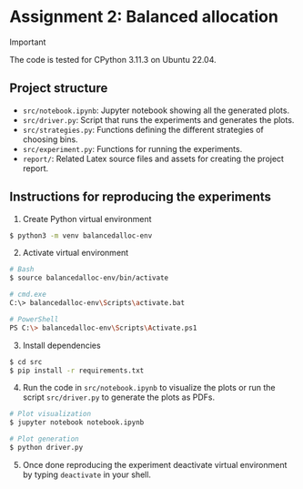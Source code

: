 # Assignment 2: Balanced allocation

> [!IMPORTANT]
> The code is tested for CPython 3.11.3 on Ubuntu 22.04.

## Project structure

- `src/notebook.ipynb`: Jupyter notebook showing all the generated plots.
- `src/driver.py`: Script that runs the experiments and generates the plots.
- `src/strategies.py`: Functions defining the different strategies of choosing
  bins.
- `src/experiment.py`: Functions for running the experiments.
- `report/`: Related Latex source files and assets for creating the project
  report.

## Instructions for reproducing the experiments

1. Create Python virtual environment

```sh
$ python3 -m venv balancedalloc-env
```

2. Activate virtual environment

```sh
# Bash
$ source balancedalloc-env/bin/activate

# cmd.exe 
C:\> balancedalloc-env\Scripts\activate.bat

# PowerShell
PS C:\> balancedalloc-env\Scripts\Activate.ps1
```

3. Install dependencies

```sh
$ cd src
$ pip install -r requirements.txt
```

4. Run the code in `src/notebook.ipynb` to visualize the plots or run the
  script `src/driver.py` to generate the plots as PDFs.

```sh
# Plot visualization
$ jupyter notebook notebook.ipynb

# Plot generation
$ python driver.py
```

5. Once done reproducing the experiment deactivate virtual environment by
   typing `deactivate` in your shell.

